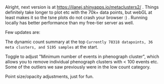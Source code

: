 Alright, next version is at https://jlanej.shinyapps.io/metaclusters2/ . Things definitely take longer to plot etc with the 70k+ data points, but webGL at least makes it so the tsne plots do not crash your browser :) . Running locally has better performance than my free-tier server as well. 

Few updates are:

The dynamic count summary at the top `Currently 78318 datapoints, 36 meta clusters, and 5195 samples` at the start.

Toggle to adjust "Minimum number of events in phenograph cluster", which allows you to remove individual phenograph clusters with < 100 events etc. Some of the outliers we saw previously were in the low count category.

Point size/opacity adjustments, just for fun.